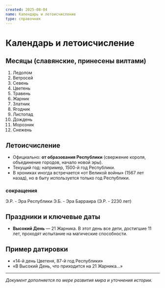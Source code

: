 ```yaml
---
created: 2025-08-04
name: Календарь и летоисчисление
type: справочник
---
```


# Календарь и летоисчисление

## Месяцы (славянские, принесены вилтами)
1. Ледолом
2. Ветросей
3. Севень
4. Цветень
5. Травень
6. Жарник
7. Златник
8. Ягодник
9. Листопад
10. Дождень
11. Морозник
12. Снежень

## Летоисчисление
- Официально: **от образования Республики** (свержение короля, объединение городов, начало новой эры).
- Текущий год: например, 1500-й год Республики.
- В хрониках иногда встречается «от Великой войны» (1567 лет назад), но в быту используется только год Республики.
### сокращения
Э.Р. - Эра Республики
Э.Б. - Эра Барраира (Э.Р. - 2230 лет)

## Праздники и ключевые даты
- **Высокий День** — 21 Жарника. В этот день все дети, достигшие 11 лет, проходят испытание на магические способности.

## Пример датировки
- «14-й день Цветеня, 87-й год Республики»
- «В Высокий День, что приходится на 21 Жарника…»

---

*Документ дополняется по мере развития мира и уточнения истории.*